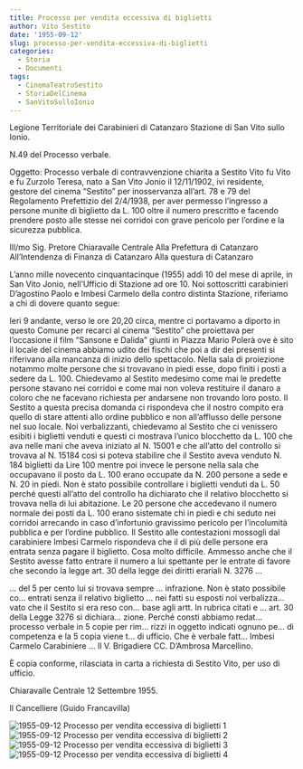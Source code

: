 ```yaml
---
title: Processo per vendita eccessiva di biglietti
author: Vito Sestito
date: '1955-09-12'
slug: processo-per-vendita-eccessiva-di-biglietti
categories:
  - Storia
  - Documenti
tags:
  - CinemaTeatroSestito
  - StoriaDelCinema
  - SanVitoSulloIonio
---
```


Legione Territoriale dei Carabinieri di Catanzaro Stazione di San Vito sullo Ionio.

N.49 del Processo verbale.

Oggetto: Processo verbale di contravvenzione chiarita a Sestito Vito fu Vito e fu Zurzolo Teresa, nato a San Vito Jonio il 12/11/1902, ivi residente, gestore del cinema “Sestito” per inosservanza all’art. 78 e 79 del Regolamento Prefettizio del 2/4/1938, per aver permesso l’ingresso a persone munite di biglietto da L. 100 oltre il numero prescritto e facendo prendere posto alle stesse nei corridoi con grave pericolo per l’ordine e la sicurezza pubblica.

Ill/mo Sig. Pretore Chiaravalle Centrale
Alla Prefettura di Catanzaro
All’Intendenza di Finanza di Catanzaro
Alla questura di Catanzaro

L’anno mille novecento cinquantacinque (1955) addì 10 del mese di aprile, in San Vito Jonio, nell’Ufficio di Stazione ad ore 10. Noi sottoscritti carabinieri D’agostino Paolo e Imbesi Carmelo della contro distinta Stazione, riferiamo a chi di dovere quanto segue:

Ieri 9 andante, verso le ore 20,20 circa, mentre ci portavamo a diporto in questo Comune per recarci al cinema “Sestito” che proiettava per l’occasione il film “Sansone e Dalida”  giunti in Piazza Mario Polerà ove è sito il locale del cinema abbiamo udito dei fischi che poi a dir dei presenti si riferivano alla mancanza di inizio dello spettacolo. Nella sala di proiezione notammo molte persone che si trovavano in piedi esse, dopo finiti i posti a sedere da L. 100. Chiedevamo al Sestito medesimo come mai le predette persone stavano nei corridoi e come mai non voleva restituire il danaro a coloro che ne facevano richiesta per andarsene non trovando loro posto. Il Sestito a questa precisa domanda ci rispondeva che il nostro compito era quello di stare attenti allo ordine pubblico e non all’afflusso delle persone nel suo locale. Noi verbalizzanti, chiedevamo al Sestito che ci venissero esibiti i biglietti venduti e questi ci mostrava l’unico blocchetto da L. 100 che ava nelle mani che aveva iniziato al N. 15001 e che all’atto del controllo si trovava al N. 15184 così si poteva stabilire che il Sestito aveva venduto N. 184 biglietti da Lire 100 mentre poi invece le persone nella sala che occupavano il posto da L. 100 erano occupate da N. 200 persone a sede e N. 20 in piedi. Non è stato possibile controllare i biglietti venduti da L. 50 perché questi all’atto del controllo ha dichiarato che il relativo blocchetto si trovava nella di lui abitazione. Le 20 persone che accedevano il numero normale dei posti da L. 100 erano sistemate chi in piedi e chi seduto nei corridoi arrecando in caso d’infortunio gravissimo pericolo per l’incolumità pubblica e per l’ordine pubblico. Il Sestito alle contestazioni mossogli dal carabiniere Imbesi Carmelo rispondeva che il di più delle persone era entrata senza pagare il biglietto. Cosa molto difficile. Ammesso anche che il Sestito avesse fatto entrare il numero a lui spettante per le entrate di favore che secondo la legge art. 30 della legge dei diritti erariali N. 3276 ... 

... del 5 per cento lui si trovava sempre ... infrazione. Non è stato possibile co... entrati senza il relativo biglietto ... nei fatti su esposti noi verbalizza… vato che il Sestito si era reso con… base agli artt. In rubrica citati e ... art. 30 della Legge 3276 si dichiara… zione. Perché consti abbiamo redat… processo verbale in 5 copie per rim... rizzi in oggetto indicati ognuno pe… di competenza e la 5 copia viene t... di ufficio. Che è verbale fatt... Imbesi Carmelo Carabiniere ... Il V. Brigadiere CC. D’Ambrosa Marcellino.

È copia conforme, rilasciata in carta a richiesta di Sestito Vito, per uso di ufficio.

Chiaravalle Centrale 12 Settembre 1955.

Il Cancelliere (Guido Francavilla)

![1955-09-12 Processo per vendita eccessiva di biglietti 1](images/19550912Processoverbale1.jpg)
![1955-09-12 Processo per vendita eccessiva di biglietti 2](images/19550912Processoverbale2.jpg)
![1955-09-12 Processo per vendita eccessiva di biglietti 3](images/19550912Processoverbale3.jpg)
![1955-09-12 Processo per vendita eccessiva di biglietti 4](images/19550912Processoverbale4.jpg)
